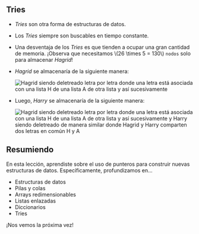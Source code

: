 Tries
-----

*   _Tries_ son otra forma de estructuras de datos.
*   Los _Tries_ siempre son buscables en tiempo constante.
*   Una desventaja de los _Tries_ es que tienden a ocupar una gran cantidad de memoria. ¡Observa que necesitamos \\(26 \\times 5 = 130\\) `nodos` solo para almacenar _Hagrid_!
*   _Hagrid_ se almacenaría de la siguiente manera:
    
    ![Hagrid siendo deletreado letra por letra donde una letra está asociada con una lista H de una lista A de otra lista y así sucesivamente](https://cs50.harvard.edu/x/2023/notes/5/cs50Week5Slide207.png "tries")
    
*   Luego, _Harry_ se almacenaría de la siguiente manera:
    
    ![Hagrid siendo deletreado letra por letra donde una letra está asociada con una lista H de una lista A de otra lista y así sucesivamente y Harry siendo deletreado de manera similar donde Hagrid y Harry comparten dos letras en común H y A](https://cs50.harvard.edu/x/2023/notes/5/cs50Week5Slide209.png "tries")
    

Resumiendo
----------

En esta lección, aprendiste sobre el uso de punteros para construir nuevas estructuras de datos. Específicamente, profundizamos en...

*   Estructuras de datos
*   Pilas y colas
*   Arrays redimensionables
*   Listas enlazadas
*   Diccionarios
*   Tries

¡Nos vemos la próxima vez!